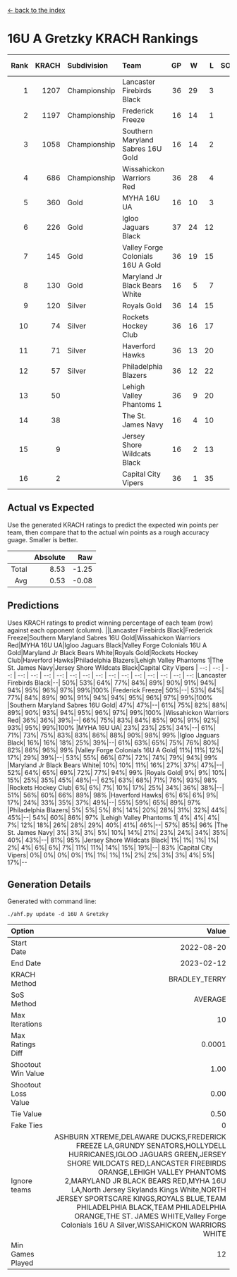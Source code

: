 [<- back to the index](readme.md)
# 16U A Gretzky KRACH Rankings
Rank|KRACH|Subdivision|Team|GP|W|L|SOW|SOL|T|SoS|Exp Wins|Win Diff
---:|---:|:---|:---|---:|---:|---:|---:|---:|---:|---:|---:|---:
1|1207|Championship|Lancaster Firebirds Black|36|29|3|4|0|0|254|30.9|-2.1
2|1197|Championship|Frederick Freeze|16|14|1|1|0|0|203|14.1|-0.9
3|1058|Championship|Southern Maryland Sabres 16U Gold|16|14|2|0|0|0|307|13.2|-0.8
4|686|Championship|Wissahickon Warriors Red|36|28|4|1|3|0|311|28.0|-1.0
5|360|Gold|MYHA 16U UA|16|10|3|1|2|0|356|10.8|-0.2
6|226|Gold|Igloo Jaguars Black|37|24|12|0|1|0|273|24.4|0.4
7|145|Gold|Valley Forge Colonials 16U A Gold|36|19|15|0|2|0|330|19.4|0.4
8|130|Gold|Maryland Jr Black Bears White|16|5|7|3|1|0|298|8.2|0.2
9|120|Silver|Royals Gold|36|14|15|5|2|0|252|19.5|0.5
10|74|Silver|Rockets Hockey Club|36|16|17|1|2|0|193|17.6|0.6
11|71|Silver|Haverford Hawks|36|13|20|2|1|0|307|15.4|0.4
12|57|Silver|Philadelphia Blazers|36|12|22|1|1|0|275|13.4|0.4
13|50||Lehigh Valley Phantoms 1|36|9|20|4|3|0|286|13.4|0.4
14|38||The St. James Navy|16|4|10|1|1|0|272|5.2|0.2
15|9||Jersey Shore Wildcats Black|16|2|13|0|1|0|145|2.1|0.1
16|2||Capital City Vipers|36|1|35|0|0|0|316|1.0|0.0

## Actual vs Expected
Use the generated KRACH ratings to predict the expected win points per team, then compare that to the actual win points as a rough accuracy guage. Smaller is better.

||Absolute|Raw
|---:|---:|---:
|Total|8.53|-1.25
|Avg|0.53|-0.08

## Predictions
Uses KRACH ratings to predict winning percentage of each team (row) against each opponent (column).
||Lancaster Firebirds Black|Frederick Freeze|Southern Maryland Sabres 16U Gold|Wissahickon Warriors Red|MYHA 16U UA|Igloo Jaguars Black|Valley Forge Colonials 16U A Gold|Maryland Jr Black Bears White|Royals Gold|Rockets Hockey Club|Haverford Hawks|Philadelphia Blazers|Lehigh Valley Phantoms 1|The St. James Navy|Jersey Shore Wildcats Black|Capital City Vipers
| --: | --: | --: | --: | --: | --: | --: | --: | --: | --: | --: | --: | --: | --: | --: | --: | --: 
|Lancaster Firebirds Black|--| 50%| 53%| 64%| 77%| 84%| 89%| 90%| 91%| 94%| 94%| 95%| 96%| 97%| 99%|100%
|Frederick Freeze| 50%|--| 53%| 64%| 77%| 84%| 89%| 90%| 91%| 94%| 94%| 95%| 96%| 97%| 99%|100%
|Southern Maryland Sabres 16U Gold| 47%| 47%|--| 61%| 75%| 82%| 88%| 89%| 90%| 93%| 94%| 95%| 96%| 97%| 99%|100%
|Wissahickon Warriors Red| 36%| 36%| 39%|--| 66%| 75%| 83%| 84%| 85%| 90%| 91%| 92%| 93%| 95%| 99%|100%
|MYHA 16U UA| 23%| 23%| 25%| 34%|--| 61%| 71%| 73%| 75%| 83%| 83%| 86%| 88%| 90%| 98%| 99%
|Igloo Jaguars Black| 16%| 16%| 18%| 25%| 39%|--| 61%| 63%| 65%| 75%| 76%| 80%| 82%| 86%| 96%| 99%
|Valley Forge Colonials 16U A Gold| 11%| 11%| 12%| 17%| 29%| 39%|--| 53%| 55%| 66%| 67%| 72%| 74%| 79%| 94%| 99%
|Maryland Jr Black Bears White| 10%| 10%| 11%| 16%| 27%| 37%| 47%|--| 52%| 64%| 65%| 69%| 72%| 77%| 94%| 99%
|Royals Gold|  9%|  9%| 10%| 15%| 25%| 35%| 45%| 48%|--| 62%| 63%| 68%| 71%| 76%| 93%| 98%
|Rockets Hockey Club|  6%|  6%|  7%| 10%| 17%| 25%| 34%| 36%| 38%|--| 51%| 56%| 60%| 66%| 89%| 98%
|Haverford Hawks|  6%|  6%|  6%|  9%| 17%| 24%| 33%| 35%| 37%| 49%|--| 55%| 59%| 65%| 89%| 97%
|Philadelphia Blazers|  5%|  5%|  5%|  8%| 14%| 20%| 28%| 31%| 32%| 44%| 45%|--| 54%| 60%| 86%| 97%
|Lehigh Valley Phantoms 1|  4%|  4%|  4%|  7%| 12%| 18%| 26%| 28%| 29%| 40%| 41%| 46%|--| 57%| 85%| 96%
|The St. James Navy|  3%|  3%|  3%|  5%| 10%| 14%| 21%| 23%| 24%| 34%| 35%| 40%| 43%|--| 81%| 95%
|Jersey Shore Wildcats Black|  1%|  1%|  1%|  1%|  2%|  4%|  6%|  6%|  7%| 11%| 11%| 14%| 15%| 19%|--| 83%
|Capital City Vipers|  0%|  0%|  0%|  0%|  1%|  1%|  1%|  1%|  2%|  2%|  3%|  3%|  4%|  5%| 17%|--

## Generation Details

Generated with command line:
```
./ahf.py update -d 16U A Gretzky
```

| Option | Value |
| :----- | ----: |
| Start Date | 2022-08-20 |
| End Date | 2023-02-12 |
| KRACH Method | BRADLEY_TERRY |
| SoS Method | AVERAGE |
| Max Iterations | 10 |
| Max Ratings Diff | 0.0001 |
| Shootout Win Value | 1.00 |
| Shootout Loss Value | 0.00 |
| Tie Value | 0.50 |
| Fake Ties | 0 |
| Ignore teams | ASHBURN XTREME,DELAWARE DUCKS,FREDERICK FREEZE LA,GRUNDY SENATORS,HOLLYDELL HURRICANES,IGLOO JAGUARS GREEN,JERSEY SHORE WILDCATS RED,LANCASTER FIREBIRDS ORANGE,LEHIGH VALLEY PHANTOMS 2,MARYLAND JR BLACK BEARS RED,MYHA 16U LA,North Jersey Skylands Kings White,NORTH JERSEY SPORTSCARE KINGS,ROYALS BLUE,TEAM PHILADELPHIA BLACK,TEAM PHILADELPHIA ORANGE,THE ST. JAMES WHITE,Valley Forge Colonials 16U A Silver,WISSAHICKON WARRIORS WHITE |
| Min Games Played | 12 |

